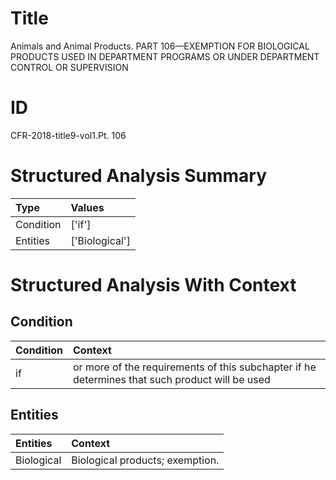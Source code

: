 # Title

 Animals and Animal Products. PART 106—EXEMPTION FOR BIOLOGICAL PRODUCTS USED IN DEPARTMENT PROGRAMS OR UNDER DEPARTMENT CONTROL OR SUPERVISION


# ID

 CFR-2018-title9-vol1.Pt. 106


# Structured Analysis Summary

| Type      | Values         |
|:----------|:---------------|
| Condition | ['if']         |
| Entities  | ['Biological'] |


# Structured Analysis With Context

 


## Condition

| Condition   | Context                                                                                        |
|:------------|:-----------------------------------------------------------------------------------------------|
| if          | or more of the requirements of this subchapter if he determines that such product will be used |


## Entities

| Entities   | Context                          |
|:-----------|:---------------------------------|
| Biological | Biological  products; exemption. |


